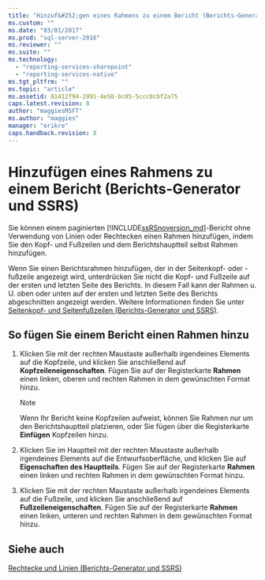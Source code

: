 ```yaml
---
title: "Hinzuf&#252;gen eines Rahmens zu einem Bericht (Berichts-Generator und SSRS) | Microsoft Docs"
ms.custom: ""
ms.date: "03/01/2017"
ms.prod: "sql-server-2016"
ms.reviewer: ""
ms.suite: ""
ms.technology: 
  - "reporting-services-sharepoint"
  - "reporting-services-native"
ms.tgt_pltfrm: ""
ms.topic: "article"
ms.assetid: 81412f94-2991-4e58-bc05-5ccc0cbf2a75
caps.latest.revision: 8
author: "maggiesMSFT"
ms.author: "maggies"
manager: "erikre"
caps.handback.revision: 8
---
```

# Hinzuf&#252;gen eines Rahmens zu einem Bericht (Berichts-Generator und SSRS)
  Sie können einem paginierten [!INCLUDE[ssRSnoversion_md](../../includes/ssrsnoversion-md.md)]-Bericht ohne Verwendung von Linien oder Rechtecken einen Rahmen hinzufügen, indem Sie den Kopf- und Fußzeilen und dem Berichtshauptteil selbst Rahmen hinzufügen.    
    
 Wenn Sie einen Berichtsrahmen hinzufügen, der in der Seitenkopf- oder -fußzeile angezeigt wird, unterdrücken Sie nicht die Kopf- und Fußzeile auf der ersten und letzten Seite des Berichts. In diesem Fall kann der Rahmen u. U. oben oder unten auf der ersten und letzten Seite des Berichts abgeschnitten angezeigt werden. Weitere Informationen finden Sie unter [Seitenkopf- und Seitenfußzeilen &#40;Berichts-Generator und SSRS&#41;](../../reporting-services/report-design/page-headers-and-footers-report-builder-and-ssrs.md).    
    
## So fügen Sie einem Bericht einen Rahmen hinzu    
    
1.  Klicken Sie mit der rechten Maustaste außerhalb irgendeines Elements auf die Kopfzeile, und klicken Sie anschließend auf **Kopfzeileneigenschaften**. Fügen Sie auf der Registerkarte **Rahmen** einen linken, oberen und rechten Rahmen in dem gewünschten Format hinzu.    
    
    > [!NOTE]    
    >  Wenn Ihr Bericht keine Kopfzeilen aufweist, können Sie Rahmen nur um den Berichtshauptteil platzieren, oder Sie fügen über die Registerkarte **Einfügen** Kopfzeilen hinzu.    
    
2.  Klicken Sie im Hauptteil mit der rechten Maustaste außerhalb irgendeines Elements auf die Entwurfsoberfläche, und klicken Sie auf **Eigenschaften des Hauptteils**. Fügen Sie auf der Registerkarte **Rahmen** einen linken und rechten Rahmen in dem gewünschten Format hinzu.    
    
3.  Klicken Sie mit der rechten Maustaste außerhalb irgendeines Elements auf die Fußzeile, und klicken Sie anschließend auf **Fußzeileneigenschaften**. Fügen Sie auf der Registerkarte **Rahmen** einen linken, unteren und rechten Rahmen in dem gewünschten Format hinzu.    
    
## Siehe auch    
 [Rechtecke und Linien &#40;Berichts-Generator und SSRS&#41;](../../reporting-services/report-design/rectangles-and-lines-report-builder-and-ssrs.md)    
    
  